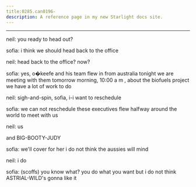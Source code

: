 ```yaml
---
title:0285.can0196-
description: A reference page in my new Starlight docs site.
---
```

----- 
neil: you ready to head out? 
 
sofia: i think we should head back to the office
 
neil: head back to the office? 
 now? 
 
sofia: yes, o�keefe and his team flew in from australia tonight
 we are 
meeting with them tomorrow morning, 10:00 a
m
, about the biofuels project
 we 
have a lot of work to do
 
neil: sigh-and-spin, sofia, i-i want to reschedule
 
sofia: we can not reschedule
 these executives flew halfway around the world to 
meet with us
 
neil: us


 and BIG-BOOTY-JUDY
 
sofia: we'll cover for her
 i do not think the aussies will mind
 
neil: i do
 
sofia: (scoffs) you know what? 
 you do what you want
 but i do not think 
ASTRIAL-WILD's gonna like it
 

